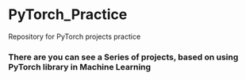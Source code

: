 # PyTorch_Practice
Repository for PyTorch projects practice

### There are you can see a Series of projects, based on using PyTorch library in Machine Learning

